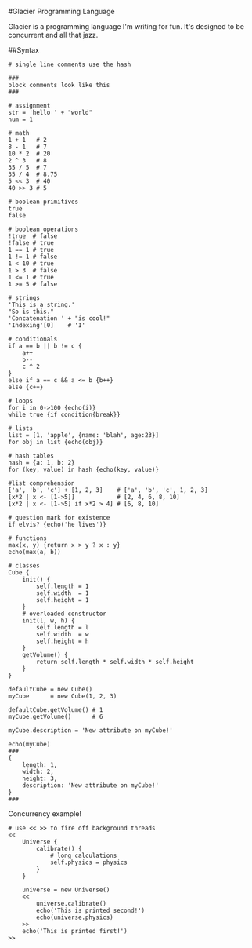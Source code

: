 #Glacier Programming Language

Glacier is a programming language I'm writing for fun. It's designed to be concurrent and all that jazz.

##Syntax

	# single line comments use the hash
	
	###
	block comments look like this
	###

	# assignment
	str = 'hello ' + "world"
	num = 1
	
	# math
	1 + 1   # 2
	8 - 1   # 7
	10 * 2  # 20
	2 ^ 3   # 8
	35 / 5  # 7
	35 / 4  # 8.75
	5 << 3  # 40
	40 >> 3 # 5 

	# boolean primitives
	true
	false

	# boolean operations
	!true  # false
	!false # true
	1 == 1 # true
	1 != 1 # false
	1 < 10 # true
	1 > 3  # false
	1 <= 1 # true
	1 >= 5 # false
	
	# strings
	'This is a string.'
	"So is this."
	'Concatenation ' + "is cool!"
	'Indexing'[0]    # 'I'

	# conditionals
	if a == b || b != c {
		a++
		b--
		c ^ 2
	} 
	else if a == c && a <= b {b++}
	else {c++}

	# loops
	for i in 0->100 {echo(i)}
	while true {if condition{break}}

	# lists
	list = [1, 'apple', {name: 'blah', age:23}]
	for obj in list {echo(obj)}

	# hash tables
	hash = {a: 1, b: 2}
	for (key, value) in hash {echo(key, value)}

	#list comprehension
	['a', 'b', 'c'] + [1, 2, 3]    # ['a', 'b', 'c', 1, 2, 3]
	[x*2 | x <- [1->5]]            # [2, 4, 6, 8, 10]
	[x*2 | x <- [1->5] if x*2 > 4] # [6, 8, 10]

	# question mark for existence
	if elvis? {echo('he lives')}
	
	# functions
	max(x, y) {return x > y ? x : y}
	echo(max(a, b))

	# classes
	Cube {
		init() {
			self.length = 1
			self.width  = 1
			self.height = 1
		}		
		# overloaded constructor
		init(l, w, h) {
			self.length = l
			self.width  = w
			self.height = h
		}
		getVolume() {
			return self.length * self.width * self.height
		}
	}

	defaultCube = new Cube()
	myCube      = new Cube(1, 2, 3)
	
	defaultCube.getVolume() # 1
	myCube.getVolume()      # 6
	
	myCube.description = 'New attribute on myCube!'
	
	echo(myCube) 
	###
	{
		length: 1,
		width: 2,
		height: 3,
		description: 'New attribute on myCube!'
	}
	###

Concurrency example!

	# use << >> to fire off background threads
    <<
    	Universe {
			calibrate() {
				# long calculations
				self.physics = physics
			}
    	}
		
		universe = new Universe()
		<<		
			universe.calibrate()
			echo('This is printed second!')
			echo(universe.physics)
		>>
		echo('This is printed first!')
	>>